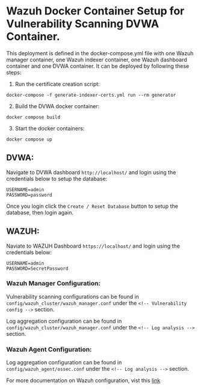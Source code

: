 # Wazuh Docker Container Setup for Vulnerability Scanning DVWA Container.

This deployment is defined in the docker-compose.yml file with one Wazuh manager container, one Wazuh indexer container, one Wazuh dashboard container and one DVWA container. It can be deployed by following these steps:

1) Run the certificate creation script:
```
docker-compose -f generate-indexer-certs.yml run --rm generator
```
2) Build the DVWA docker container:
```
docker compose build
```
3) Start the docker containers:
```
docker compose up
```

## DVWA:

Navigate to DVWA dashboard `http://localhost/` and login using the credentials below to setup the database:
```
USERNAME=admin
PASSWORD=password
```

Once you login click the `Create / Reset Database` button to setup the database, then login again.

## WAZUH:

Naviate to WAZUH Dashboard `https://localhost/` and login using the credentials below:
```
USERNAME=admin
PASSWORD=SecretPassword
```

### Wazuh Manager Configuration:

Vulnerability scanning configurations can be found in `config/wazuh_cluster/wazuh_manager.conf` under the `<!-- Vulnerability config -->` section.

Log aggregation configuration can be found in `config/wazuh_cluster/wazuh_manager.conf` under the `<!-- Log analysis -->` section.

### Wazuh Agent Configuration:

Log aggregation configuration can be found in `config/wazuh_agent/ossec.conf` under the `<!-- Log analysis -->` section.


For more documentation on Wazuh configuration, vist this [link](https://documentation.wazuh.com/current/user-manual/reference/ossec-conf/index.html)
